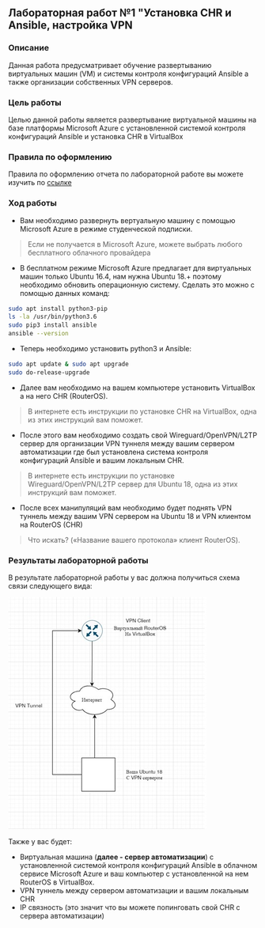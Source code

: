 ## Лабораторная работ №1 "Установка CHR и Ansible, настройка VPN

### Описание
Данная работа предусматривает обучение развертыванию виртуальных машин (VM) и системы контроля конфигураций Ansible а также организации собственных VPN серверов.

### Цель работы

Целью данной работы является развертывание виртуальной машины на базе платформы Microsoft Azure с установленной системой контроля конфигураций Ansible и установка CHR в VirtualBox


### Правила по оформлению

Правила по оформлению отчета по лабораторной работе вы можете изучить по [ссылке](../reportdesign.md)

### Ход работы

- Вам необходимо развернуть вертуальную машину с помощью Microsoft Azure в режиме студенческой подписки.
  
> Если не получается в Microsoft Azure, можете выбрать любого бесплатного облачного провайдера

- В бесплатном режиме Microsoft Azure предлагает для виртуальных машин только Ubuntu 16.4, нам нужна Ubuntu 18.+ поэтому необходимо обновить операционную систему. Сделать это можно с помощью данных команд:

```bash
sudo apt install python3-pip
ls -la /usr/bin/python3.6
sudo pip3 install ansible
ansible --version
```

- Теперь необходимо установить python3 и Ansible:
   
```bash
sudo apt update & sudo apt upgrade
sudo do-release-upgrade
```
   

- Далее вам необходимо на вашем компьютере установить VirtualBox а на него CHR (RouterOS).
  
> В интернете есть инструкции по установке CHR на VirtualBox, одна из этих инструкций вам поможет.

- После этого вам необходимо создать свой Wireguard/OpenVPN/L2TP сервер для организации VPN туннеля между вашим сервером автоматизации где был установлена система контроля конфигураций Ansible и вашим локальным CHR.
  
>В интернете есть инструкции по установке Wireguard/OpenVPN/L2TP сервер для Ubuntu 18, одна из этих инструкций вам поможет.

- После всех манипуляций вам необходимо будет поднять VPN туннель между вашим VPN сервером на Ubuntu 18 и VPN клиентом на RouterOS (CHR) 

> Что искать? («Название вашего протокола» клиент RouterOS).

### Результаты лабораторной работы
В результате лабораторной работы у вас должна получиться схема связи следующего вида:

![Схема](Scheme.jpg)

Также у вас будет:

- Виртуальная машина (**далее - сервер автоматизации**) с установленной системой контроля конфигураций Ansible в облачном сервисе Microsoft Azure и ваш компьютер с установленной на нем RouterOS в VirtualBox.
- VPN туннель между сервером автоматизации и вашим локальным CHR
- IP связность (это значит что вы можете попинговать свой CHR с сервера автоматизации)